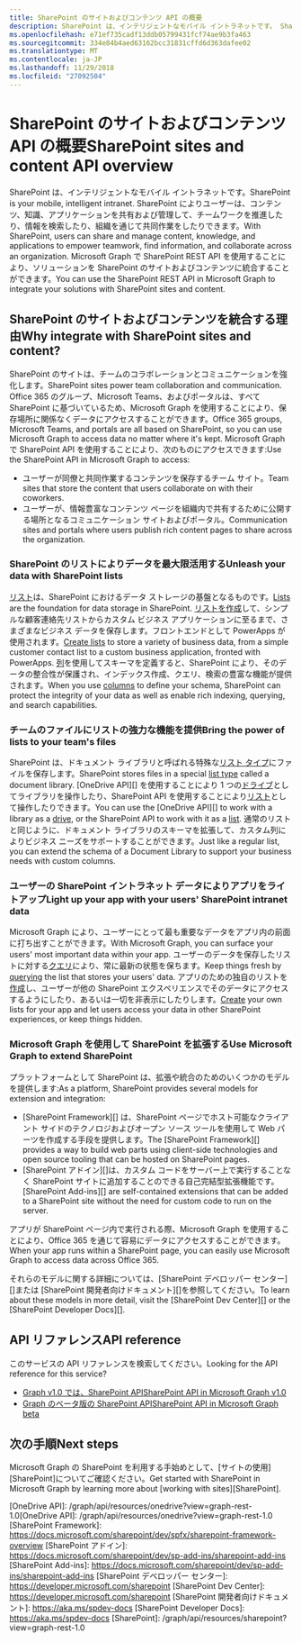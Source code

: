 ```yaml
---
title: SharePoint のサイトおよびコンテンツ API の概要
description: SharePoint は、インテリジェントなモバイル イントラネットです。 SharePoint によりユーザーは、コンテンツ、知識、アプリケーションを共有および管理して、チームワークを推進したり、情報を検索したり、組織を通じて共同作業をしたりできます。 Microsoft Graph で SharePoint REST API を使用することにより、ソリューションを SharePoint のサイトおよびコンテンツに統合することができます。
ms.openlocfilehash: e71ef735cadf13ddb05799431fcf74ae9b3fa463
ms.sourcegitcommit: 334e84b4aed63162bcc31831cffd6d363dafee02
ms.translationtype: MT
ms.contentlocale: ja-JP
ms.lasthandoff: 11/29/2018
ms.locfileid: "27092504"
---
```

# <a name="sharepoint-sites-and-content-api-overview"></a><span data-ttu-id="d217d-105">SharePoint のサイトおよびコンテンツ API の概要</span><span class="sxs-lookup"><span data-stu-id="d217d-105">SharePoint sites and content API overview</span></span>

<span data-ttu-id="d217d-106">SharePoint は、インテリジェントなモバイル イントラネットです。</span><span class="sxs-lookup"><span data-stu-id="d217d-106">SharePoint is your mobile, intelligent intranet.</span></span> <span data-ttu-id="d217d-107">SharePoint によりユーザーは、コンテンツ、知識、アプリケーションを共有および管理して、チームワークを推進したり、情報を検索したり、組織を通じて共同作業をしたりできます。</span><span class="sxs-lookup"><span data-stu-id="d217d-107">With SharePoint, users can share and manage content, knowledge, and applications to empower teamwork, find information, and collaborate across an organization.</span></span> <span data-ttu-id="d217d-108">Microsoft Graph で SharePoint REST API を使用することにより、ソリューションを SharePoint のサイトおよびコンテンツに統合することができます。</span><span class="sxs-lookup"><span data-stu-id="d217d-108">You can use the SharePoint REST API in Microsoft Graph to integrate your solutions with SharePoint sites and content.</span></span>

## <a name="why-integrate-with-sharepoint-sites-and-content"></a><span data-ttu-id="d217d-109">SharePoint のサイトおよびコンテンツを統合する理由</span><span class="sxs-lookup"><span data-stu-id="d217d-109">Why integrate with SharePoint sites and content?</span></span>

<span data-ttu-id="d217d-110">SharePoint のサイトは、チームのコラボレーションとコミュニケーションを強化します。</span><span class="sxs-lookup"><span data-stu-id="d217d-110">SharePoint sites power team collaboration and communication.</span></span> <span data-ttu-id="d217d-111">Office 365 のグループ、Microsoft Teams、およびポータルは、すべて SharePoint に基づいているため、Microsoft Graph を使用することにより、保存場所に関係なくデータにアクセスすることができます。</span><span class="sxs-lookup"><span data-stu-id="d217d-111">Office 365 groups, Microsoft Teams, and portals are all based on SharePoint, so you can use Microsoft Graph to access data no matter where it's kept.</span></span> <span data-ttu-id="d217d-112">Microsoft Graph で SharePoint API を使用することにより、次のものにアクセスできます:</span><span class="sxs-lookup"><span data-stu-id="d217d-112">Use the SharePoint API in Microsoft Graph to access:</span></span>

- <span data-ttu-id="d217d-113">ユーザーが同僚と共同作業するコンテンツを保存するチーム サイト。</span><span class="sxs-lookup"><span data-stu-id="d217d-113">Team sites that store the content that users collaborate on with their coworkers.</span></span>
- <span data-ttu-id="d217d-114">ユーザーが、情報豊富なコンテンツ ページを組織内で共有するために公開する場所となるコミュニケーション サイトおよびポータル。</span><span class="sxs-lookup"><span data-stu-id="d217d-114">Communication sites and portals where users publish rich content pages to share across the organization.</span></span>

### <a name="unleash-your-data-with-sharepoint-lists"></a><span data-ttu-id="d217d-115">SharePoint のリストによりデータを最大限活用する</span><span class="sxs-lookup"><span data-stu-id="d217d-115">Unleash your data with SharePoint lists</span></span>

<span data-ttu-id="d217d-116">[リスト][リスト]は、SharePoint におけるデータ ストレージの基盤となるものです。</span><span class="sxs-lookup"><span data-stu-id="d217d-116">[Lists][list] are the foundation for data storage in SharePoint.</span></span>
<span data-ttu-id="d217d-117">[リストを作成][作成]して、シンプルな顧客連絡先リストからカスタム ビジネス アプリケーションに至るまで、さまざまなビジネス データを保存します。フロントエンドとして PowerApps が使用されます。</span><span class="sxs-lookup"><span data-stu-id="d217d-117">[Create lists][create] to store a variety of business data, from a simple customer contact list to a custom business application, fronted with PowerApps.</span></span>
<span data-ttu-id="d217d-118">[列][]を使用してスキーマを定義すると、SharePoint により、そのデータの整合性が保護され、インデックス作成、クエリ、検索の豊富な機能が提供されます。</span><span class="sxs-lookup"><span data-stu-id="d217d-118">When you use [columns][] to define your schema, SharePoint can protect the integrity of your data as well as enable  rich indexing, querying, and search capabilities.</span></span>

### <a name="bring-the-power-of-lists-to-your-teams-files"></a><span data-ttu-id="d217d-119">チームのファイルにリストの強力な機能を提供</span><span class="sxs-lookup"><span data-stu-id="d217d-119">Bring the power of lists to your team's files</span></span>

<span data-ttu-id="d217d-120">SharePoint は、ドキュメント ライブラリと呼ばれる特殊な[リスト タイプ][]にファイルを保存します。</span><span class="sxs-lookup"><span data-stu-id="d217d-120">SharePoint stores files in a special [list type][] called a document library.</span></span>
<span data-ttu-id="d217d-121">[OneDrive API][] を使用することにより 1 つの[ドライブ][]としてライブラリを操作したり、SharePoint API を使用することにより[リスト][]として操作したりできます。</span><span class="sxs-lookup"><span data-stu-id="d217d-121">You can use the [OneDrive API][] to work with a library as a [drive][], or the SharePoint API to work with it as a [list][].</span></span>
<span data-ttu-id="d217d-122">通常のリストと同じように、ドキュメント ライブラリのスキーマを拡張して、カスタム列によりビジネス ニーズをサポートすることができます。</span><span class="sxs-lookup"><span data-stu-id="d217d-122">Just like a regular list, you can extend the schema of a Document Library to support your business needs with custom columns.</span></span>

### <a name="light-up-your-app-with-your-users-sharepoint-intranet-data"></a><span data-ttu-id="d217d-123">ユーザーの SharePoint イントラネット データによりアプリをライトアップ</span><span class="sxs-lookup"><span data-stu-id="d217d-123">Light up your app with your users' SharePoint intranet data</span></span>

<span data-ttu-id="d217d-124">Microsoft Graph により、ユーザーにとって最も重要なデータをアプリ内の前面に打ち出すことができます。</span><span class="sxs-lookup"><span data-stu-id="d217d-124">With Microsoft Graph, you can surface your users' most important data within your app.</span></span>
<span data-ttu-id="d217d-125">ユーザーのデータを保存したリストに対する[クエリ][]により、常に最新の状態を保ちます。</span><span class="sxs-lookup"><span data-stu-id="d217d-125">Keep things fresh by [querying][] the list that stores your users' data.</span></span>
<span data-ttu-id="d217d-126">アプリのための独自のリストを[作成][]し、ユーザーが他の SharePoint エクスペリエンスでそのデータにアクセスするようにしたり、あるいは一切を非表示にしたりします。</span><span class="sxs-lookup"><span data-stu-id="d217d-126">[Create][] your own lists for your app and let users access your data in other SharePoint experiences, or keep things hidden.</span></span>

### <a name="use-microsoft-graph-to-extend-sharepoint"></a><span data-ttu-id="d217d-127">Microsoft Graph を使用して SharePoint を拡張する</span><span class="sxs-lookup"><span data-stu-id="d217d-127">Use Microsoft Graph to extend SharePoint</span></span>

<span data-ttu-id="d217d-128">プラットフォームとして SharePoint は、拡張や統合のためのいくつかのモデルを提供します:</span><span class="sxs-lookup"><span data-stu-id="d217d-128">As a platform, SharePoint provides several models for extension and integration:</span></span>

- <span data-ttu-id="d217d-129">[SharePoint Framework][] は、SharePoint ページでホスト可能なクライアント サイドのテクノロジおよびオープン ソース ツールを使用して Web パーツを作成する手段を提供します。</span><span class="sxs-lookup"><span data-stu-id="d217d-129">The [SharePoint Framework][] provides a way to build web parts using client-side technologies and open source tooling that can be hosted on SharePoint pages.</span></span>
- <span data-ttu-id="d217d-130">[SharePoint アドイン][]は、カスタム コードをサーバー上で実行することなく SharePoint サイトに追加することのできる自己完結型拡張機能です。</span><span class="sxs-lookup"><span data-stu-id="d217d-130">[SharePoint Add-ins][] are self-contained extensions that can be added to a SharePoint site without the need for custom code to run on the server.</span></span>

<span data-ttu-id="d217d-131">アプリが SharePoint ページ内で実行される際、Microsoft Graph を使用することにより、Office 365 を通じて容易にデータにアクセスすることができます。</span><span class="sxs-lookup"><span data-stu-id="d217d-131">When your app runs within a SharePoint page, you can easily use Microsoft Graph to access data across Office 365.</span></span>

<span data-ttu-id="d217d-132">それらのモデルに関する詳細については、[SharePoint デベロッパー センター][]または [SharePoint 開発者向けドキュメント][]を参照してください。</span><span class="sxs-lookup"><span data-stu-id="d217d-132">To learn about these models in more detail, visit the [SharePoint Dev Center][] or the [SharePoint Developer Docs][].</span></span>

## <a name="api-reference"></a><span data-ttu-id="d217d-133">API リファレンス</span><span class="sxs-lookup"><span data-stu-id="d217d-133">API reference</span></span>
<span data-ttu-id="d217d-134">このサービスの API リファレンスを検索してください。</span><span class="sxs-lookup"><span data-stu-id="d217d-134">Looking for the API reference for this service?</span></span>

- [<span data-ttu-id="d217d-135">Graph v1.0 では、SharePoint API</span><span class="sxs-lookup"><span data-stu-id="d217d-135">SharePoint API in Microsoft Graph v1.0</span></span>](/graph/api/resources/sharepoint?view=graph-rest-1.0)
- [<span data-ttu-id="d217d-136">Graph のベータ版の SharePoint API</span><span class="sxs-lookup"><span data-stu-id="d217d-136">SharePoint API in Microsoft Graph beta</span></span>](/graph/api/resources/sharepoint?view=graph-rest-beta)

## <a name="next-steps"></a><span data-ttu-id="d217d-137">次の手順</span><span class="sxs-lookup"><span data-stu-id="d217d-137">Next steps</span></span>

<span data-ttu-id="d217d-138">Microsoft Graph の SharePoint を利用する手始めとして、[サイトの使用][SharePoint]についてご確認ください。</span><span class="sxs-lookup"><span data-stu-id="d217d-138">Get started with SharePoint in Microsoft Graph by learning more about [working with sites][SharePoint].</span></span>

[リスト]: /graph/api/resources/list?view=graph-rest-1.0
[list]: /graph/api/resources/list?view=graph-rest-1.0
[列]: /graph/api/resources/columndefinition?view=graph-rest-1.0
[columns]: /graph/api/resources/columndefinition?view=graph-rest-1.0
[リスト タイプ]: /graph/api/resources/listinfo?view=graph-rest-1.0
[list type]: /graph/api/resources/listinfo?view=graph-rest-1.0
[作成]: /graph/api/list-create?view=graph-rest-1.0
[create]: /graph/api/list-create?view=graph-rest-1.0
[クエリ]: /graph/api/listitem-get?view=graph-rest-1.0
[querying]: /graph/api/listitem-get?view=graph-rest-1.0
[ドライブ]: /graph/api/resources/drive?view=graph-rest-1.0
[drive]: /graph/api/resources/drive?view=graph-rest-1.0
<span data-ttu-id="d217d-145">
  [OneDrive API]: /graph/api/resources/onedrive?view=graph-rest-1.0</span><span class="sxs-lookup"><span data-stu-id="d217d-145">[OneDrive API]: /graph/api/resources/onedrive?view=graph-rest-1.0</span></span>
[SharePoint Framework]: https://docs.microsoft.com/sharepoint/dev/spfx/sharepoint-framework-overview
[SharePoint アドイン]: https://docs.microsoft.com/sharepoint/dev/sp-add-ins/sharepoint-add-ins
[SharePoint Add-ins]: https://docs.microsoft.com/sharepoint/dev/sp-add-ins/sharepoint-add-ins
[SharePoint デベロッパー センター]: https://developer.microsoft.com/sharepoint
[SharePoint Dev Center]: https://developer.microsoft.com/sharepoint
[SharePoint 開発者向けドキュメント]: https://aka.ms/spdev-docs
[SharePoint Developer Docs]: https://aka.ms/spdev-docs
[SharePoint]: /graph/api/resources/sharepoint?view=graph-rest-1.0
